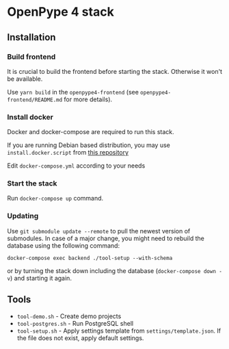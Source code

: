 OpenPype 4 stack
================

Installation
------------

### Build frontend

It is crucial to build the frontend before starting the stack.
Otherwise it won't be available.

Use `yarn build` in the `openpype4-frontend`
(see `openpype4-frontend/README.md` for more details).

### Install docker

Docker and docker-compose are required to run this stack.

If you are running Debian based distribution, you may use `install.docker.script`
from [this repository](https://github.com/immstudios/installer)

Edit `docker-compose.yml` according to your needs

### Start the stack

Run `docker-compose up` command.


### Updating

Use `git submodule update --remote` to pull the newest version of submodules.
In case of a major change, you might need to rebuild the database using the
following command:

`docker-compose exec backend ./tool-setup --with-schema`

or by turning the stack down including the database (`docker-compose down -v`)
and starting it again.

Tools
-----

 - `tool-demo.sh` - Create demo projects
 - `tool-postgres.sh` - Run PostgreSQL shell
 - `tool-setup.sh` - Apply settings template from `settings/template.json`.
   If the file does not exist, apply default settings.


